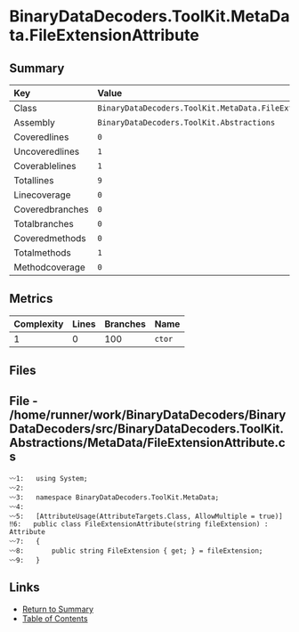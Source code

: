﻿# BinaryDataDecoders.ToolKit.MetaData.FileExtensionAttribute

## Summary

| Key             | Value                                                        |
| :-------------- | :----------------------------------------------------------- |
| Class           | `BinaryDataDecoders.ToolKit.MetaData.FileExtensionAttribute` |
| Assembly        | `BinaryDataDecoders.ToolKit.Abstractions`                    |
| Coveredlines    | `0`                                                          |
| Uncoveredlines  | `1`                                                          |
| Coverablelines  | `1`                                                          |
| Totallines      | `9`                                                          |
| Linecoverage    | `0`                                                          |
| Coveredbranches | `0`                                                          |
| Totalbranches   | `0`                                                          |
| Coveredmethods  | `0`                                                          |
| Totalmethods    | `1`                                                          |
| Methodcoverage  | `0`                                                          |

## Metrics

| Complexity | Lines | Branches | Name    |
| :--------- | :---- | :------- | :------ |
| 1          | 0     | 100      | `ctor`  |

## Files

## File - /home/runner/work/BinaryDataDecoders/BinaryDataDecoders/src/BinaryDataDecoders.ToolKit.Abstractions/MetaData/FileExtensionAttribute.cs

```CSharp
〰1:   using System;
〰2:   
〰3:   namespace BinaryDataDecoders.ToolKit.MetaData;
〰4:   
〰5:   [AttributeUsage(AttributeTargets.Class, AllowMultiple = true)]
‼6:   public class FileExtensionAttribute(string fileExtension) : Attribute
〰7:   {
〰8:       public string FileExtension { get; } = fileExtension;
〰9:   }
```

## Links

* [Return to Summary](Summary.md)
* [Table of Contents](../TOC.md)

